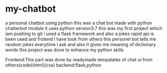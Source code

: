 # my-chatbot
 a personal chatbot using python
 this was a chat bot made with python chatterbot module
 it uses python version3.7
 this was my first project which iam pushing to git
i used a flask framework and also a jokes rapid api is been used and frotend i have took from others 
this personel bot tells me random jokes everytime i ask and also it gives me meaning of dictionary words
this project was done to enhance my python skills

Frontend:This part was done by readymade tempalates of chat ui from others(code)(html)(css)
backend:flask,python

